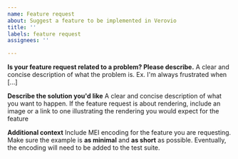 ```yaml
---
name: Feature request
about: Suggest a feature to be implemented in Verovio
title: ''
labels: feature request
assignees: ''

---
```


**Is your feature request related to a problem? Please describe.**
A clear and concise description of what the problem is. Ex. I'm always frustrated when [...]

**Describe the solution you'd like**
A clear and concise description of what you want to happen. If the feature request is about rendering, include an image or a link to one illustrating the rendering you would expect for the feature

**Additional context**
Include MEI encoding for the feature you are requesting. Make sure the example is **as minimal** and **as short** as possible. Eventually, the encoding will need to be added to the test suite.
